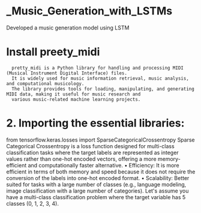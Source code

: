 # _Music_Generation_with_LSTMs
Developed a music generation model using LSTM


# Install preety_midi  
      pretty_midi is a Python library for handling and processing MIDI (Musical Instrument Digital Interface) files.
      It is widely used for music information retrieval, music analysis, and computational musicology.
      The library provides tools for loading, manipulating, and generating MIDI data, making it useful for music research and
      various music-related machine learning projects.


# 2. Importing the essential libraries:
from tensorflow.keras.losses import SparseCategoricalCrossentropy
Sparse Categorical Crossentropy is a loss function designed for multi-class classification tasks where the target labels are represented as integer values rather than one-hot encoded vectors, offering a more memory-efficient and computationally faster alternative.
•  Efficiency: It is more efficient in terms of both memory and speed because it does not require the conversion of the labels into one-hot encoded format.
•  Scalability: Better suited for tasks with a large number of classes (e.g., language modeling, image classification with a large number of categories).
Let's assume you have a multi-class classification problem where the target variable has 5 classes (0, 1, 2, 3, 4).
